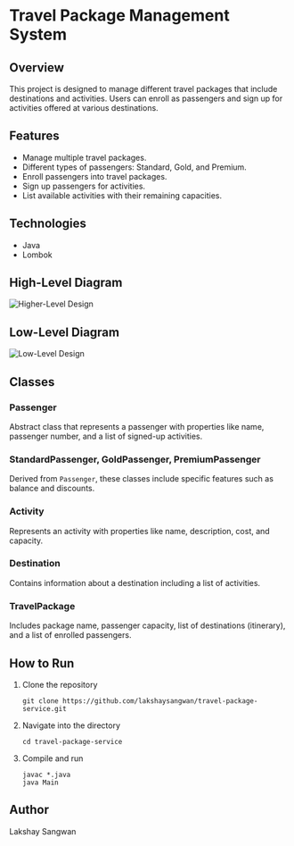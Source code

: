 # Travel Package Management System

## Overview

This project is designed to manage different travel packages that include destinations and activities. Users can enroll
as passengers and sign up for activities offered at various destinations.

## Features

- Manage multiple travel packages.
- Different types of passengers: Standard, Gold, and Premium.
- Enroll passengers into travel packages.
- Sign up passengers for activities.
- List available activities with their remaining capacities.

## Technologies

- Java
- Lombok

## High-Level Diagram

![Higher-Level Design](https://imgur.com/UyJexlt.jpg)

## Low-Level Diagram

![Low-Level Design](https://i.imgur.com/4Fdhjfy.jpg)

## Classes

### Passenger

Abstract class that represents a passenger with properties like name, passenger number, and a list of signed-up
activities.

### StandardPassenger, GoldPassenger, PremiumPassenger

Derived from `Passenger`, these classes include specific features such as balance and discounts.

### Activity

Represents an activity with properties like name, description, cost, and capacity.

### Destination

Contains information about a destination including a list of activities.

### TravelPackage

Includes package name, passenger capacity, list of destinations (itinerary), and a list of enrolled passengers.

## How to Run

1. Clone the repository
   ```
   git clone https://github.com/lakshaysangwan/travel-package-service.git
   ```
2. Navigate into the directory
   ```
   cd travel-package-service
   ```
3. Compile and run
   ```
   javac *.java
   java Main
   ```

## Author

Lakshay Sangwan
